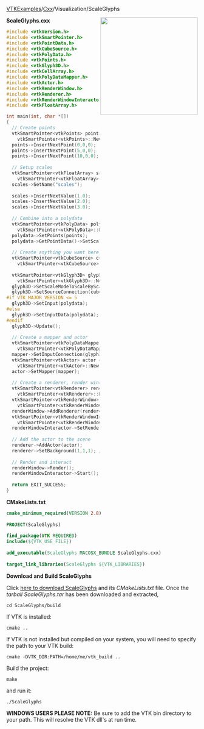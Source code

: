 [VTKExamples](/index/)/[Cxx](/Cxx)/Visualization/ScaleGlyphs

<img align="right" src="https://github.com/lorensen/VTKExamples/blob/gh-pages/Testing/Baseline/Visualization/TestScaleGlyphs.png?raw=true" width="256" />

**ScaleGlyphs.cxx**
```c++
#include <vtkVersion.h>
#include <vtkSmartPointer.h>
#include <vtkPointData.h>
#include <vtkCubeSource.h>
#include <vtkPolyData.h>
#include <vtkPoints.h>
#include <vtkGlyph3D.h>
#include <vtkCellArray.h>
#include <vtkPolyDataMapper.h>
#include <vtkActor.h>
#include <vtkRenderWindow.h>
#include <vtkRenderer.h>
#include <vtkRenderWindowInteractor.h>
#include <vtkFloatArray.h>

int main(int, char *[])
{
  // Create points
  vtkSmartPointer<vtkPoints> points = 
    vtkSmartPointer<vtkPoints>::New();
  points->InsertNextPoint(0,0,0);
  points->InsertNextPoint(5,0,0);
  points->InsertNextPoint(10,0,0);
  
  // Setup scales
  vtkSmartPointer<vtkFloatArray> scales = 
    vtkSmartPointer<vtkFloatArray>::New();
  scales->SetName("scales");
 
  scales->InsertNextValue(1.0);
  scales->InsertNextValue(2.0);
  scales->InsertNextValue(3.0);
    
  // Combine into a polydata
  vtkSmartPointer<vtkPolyData> polydata = 
    vtkSmartPointer<vtkPolyData>::New();
  polydata->SetPoints(points);
  polydata->GetPointData()->SetScalars(scales);
  
  // Create anything you want here, we will use a cube for the demo.
  vtkSmartPointer<vtkCubeSource> cubeSource = 
    vtkSmartPointer<vtkCubeSource>::New();
  
  vtkSmartPointer<vtkGlyph3D> glyph3D = 
    vtkSmartPointer<vtkGlyph3D>::New();
  glyph3D->SetScaleModeToScaleByScalar();
  glyph3D->SetSourceConnection(cubeSource->GetOutputPort());
#if VTK_MAJOR_VERSION <= 5
  glyph3D->SetInput(polydata);
#else
  glyph3D->SetInputData(polydata);
#endif
  glyph3D->Update();
  
  // Create a mapper and actor
  vtkSmartPointer<vtkPolyDataMapper> mapper = 
    vtkSmartPointer<vtkPolyDataMapper>::New();
  mapper->SetInputConnection(glyph3D->GetOutputPort());
  vtkSmartPointer<vtkActor> actor = 
    vtkSmartPointer<vtkActor>::New();
  actor->SetMapper(mapper);
 
  // Create a renderer, render window, and interactor
  vtkSmartPointer<vtkRenderer> renderer = 
    vtkSmartPointer<vtkRenderer>::New();
  vtkSmartPointer<vtkRenderWindow> renderWindow = 
    vtkSmartPointer<vtkRenderWindow>::New();
  renderWindow->AddRenderer(renderer);
  vtkSmartPointer<vtkRenderWindowInteractor> renderWindowInteractor = 
    vtkSmartPointer<vtkRenderWindowInteractor>::New();
  renderWindowInteractor->SetRenderWindow(renderWindow);
 
  // Add the actor to the scene
  renderer->AddActor(actor);
  renderer->SetBackground(1,1,1); // Background color white
 
  // Render and interact
  renderWindow->Render();
  renderWindowInteractor->Start();
  
  return EXIT_SUCCESS;
}
```
**CMakeLists.txt**
```cmake
cmake_minimum_required(VERSION 2.8)
 
PROJECT(ScaleGlyphs)
 
find_package(VTK REQUIRED)
include(${VTK_USE_FILE})
 
add_executable(ScaleGlyphs MACOSX_BUNDLE ScaleGlyphs.cxx)
 
target_link_libraries(ScaleGlyphs ${VTK_LIBRARIES})
```

**Download and Build ScaleGlyphs**

Click [here to download ScaleGlyphs](https://github.com/lorensen/VTKWikiExamplesTarballs/raw/master/ScaleGlyphs.tar) and its *CMakeLists.txt* file.
Once the *tarball ScaleGlyphs.tar* has been downloaded and extracted,
```
cd ScaleGlyphs/build 
```
If VTK is installed:
```
cmake ..
```
If VTK is not installed but compiled on your system, you will need to specify the path to your VTK build:
```
cmake -DVTK_DIR:PATH=/home/me/vtk_build ..
```
Build the project:
```
make
```
and run it:
```
./ScaleGlyphs
```
**WINDOWS USERS PLEASE NOTE:** Be sure to add the VTK bin directory to your path. This will resolve the VTK dll's at run time.

